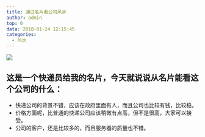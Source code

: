 ```yaml
---
title: 通过名片看公司风水
author: admin
top: 0
data: 2018-01-24 12:15:45
categories: 
  - 风水
---
```

![](http://fs-image.pull.net.cn/18-1-24/28039841.jpg)

这是一个快递员给我的名片，今天就说说从名片能看这个公司的什么：
--------
- 快递公司的背景不错，应该在政府里面有人，而且公司也比较有钱，比较稳。
- 价格方面呢，比普通的快递公司应该稍微有点高，但不是很高，大家可以接受。
- 公司的客户，还是比较多的，而且服务器的质量也不错。

